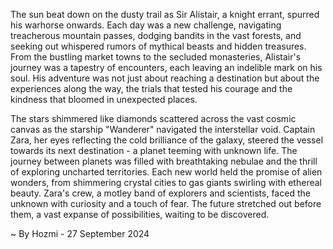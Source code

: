 
The sun beat down on the dusty trail as Sir Alistair, a knight errant, spurred his warhorse onwards. Each day was a new challenge, navigating treacherous mountain passes, dodging bandits in the vast forests, and seeking out whispered rumors of mythical beasts and hidden treasures. From the bustling market towns to the secluded monasteries, Alistair's journey was a tapestry of encounters, each leaving an indelible mark on his soul. His adventure was not just about reaching a destination but about the experiences along the way, the trials that tested his courage and the kindness that bloomed in unexpected places.

The stars shimmered like diamonds scattered across the vast cosmic canvas as the starship "Wanderer" navigated the interstellar void. Captain Zara, her eyes reflecting the cold brilliance of the galaxy, steered the vessel towards its next destination - a planet teeming with unknown life.  The journey between planets was filled with breathtaking nebulae and the thrill of exploring uncharted territories. Each new world held the promise of alien wonders, from shimmering crystal cities to gas giants swirling with ethereal beauty. Zara's crew, a motley band of explorers and scientists, faced the unknown with curiosity and a touch of fear. The future stretched out before them, a vast expanse of possibilities, waiting to be discovered. 

~ By Hozmi - 27 September 2024
